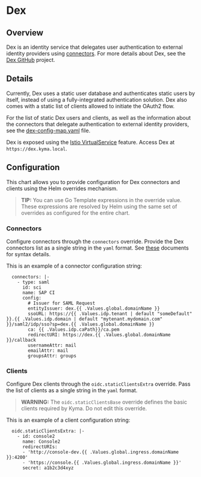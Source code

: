 # Dex

## Overview

Dex is an identity service that delegates user authentication to external identity providers using [connectors](https://github.com/coreos/dex#connectors).
For more details about Dex, see the [Dex GitHub](https://github.com/coreos/dex) project.

## Details

Currently, Dex uses a static user database and authenticates static users by itself, instead of using a fully-integrated authentication solution. Dex also comes with a static list of clients allowed to initiate the OAuth2 flow.

For the list of static Dex users and clients, as well as the information about the connectors that delegate authentication to external identity providers, see the [dex-config-map.yaml](templates/dex-config-map.yaml) file.

Dex is exposed using the [Istio VirtualService](https://istio.io/docs/reference/config/networking/v1alpha3/virtual-service/) feature. Access Dex at `https://dex.kyma.local`.

## Configuration

This chart allows you to provide configuration for Dex connectors and clients using the Helm overrides mechanism.
> **TIP:** You can use Go Template expressions in the override value. These expressions are resolved by Helm using the same set of overrides as configured for the entire chart.

### Connectors

Configure connectors through the `connectors` override.
Provide the Dex connectors list as a single string in the `yaml` format. See [these](https://github.com/dexidp/dex/tree/master/Documentation/connectors) documents for syntax details.

This is an example of a connector configuration string:
```
  connectors: |-
    - type: saml
      id: sci
      name: SAP CI
      config:
        # Issuer for SAML Request
        entityIssuer: dex.{{ .Values.global.domainName }}
        ssoURL: https://{{ .Values.idp.tenant | default "someDefault" }}.{{ .Values.idp.domain | default "mytenant.mydomain.com" }}/saml2/idp/sso?sp=dex.{{ .Values.global.domainName }}
        ca: {{ .Values.idp.caPath}}/ca.pem
        redirectURI: https://dex.{{ .Values.global.domainName }}/callback
        usernameAttr: mail
        emailAttr: mail
        groupsAttr: groups
```

### Clients

Configure Dex clients through the `oidc.staticClientsExtra` override. Pass the list of clients as a single string in the `yaml` format.
>**WARNING:** The `oidc.staticClientsBase` override defines the basic clients required by Kyma. Do not edit this override.

This is an example of a client configuration string:
```
  oidc.staticClientsExtra: |-
    - id: console2
      name: Console2
      redirectURIs:
      - 'http://console-dev.{{ .Values.global.ingress.domainName }}:4200'
      - 'https://console.{{ .Values.global.ingress.domainName }}'
      secret: a1b2c3d4xyz
```

